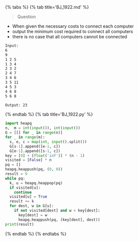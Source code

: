 {% tabs %}
{% tab title='BJ_1922.md' %}

> Question

* When given the necessary costs to connect each computer
* output the minimum cost required to connect all computers
* there is no case that all computers cannot be connected

```txt
Input:
6
9
1 2 5
1 3 4
2 3 2
2 4 7
3 4 6
3 5 11
4 5 3
4 6 8
5 6 8

Output: 23
```

{% endtab %}
{% tab title='BJ_1922.py' %}

```py
import heapq
n,  m = int(input()), int(input())
G = [[] for _ in range(n)]
for _ in range(m):
  s, e, c = map(int, input().split())
  G[s-1].append([e-1, c])
  G[e-1].append([s-1, c])
key = [0] + [float('inf')] * (n - 1)
visited = [False] * n
pq = []
heapq.heappush(pq, (0, 0))
result = 0
while pq:
  k, u = heapq.heappop(pq)
  if visited[u]:
    continue
  visited[u] = True
  result += k
  for dest, w in G[u]:
    if not visited[dest] and w < key[dest]:
      key[dest] = w
      heapq.heappush(pq, (key[dest], dest))
print(result)
```

{% endtab %}
{% endtabs %}
